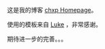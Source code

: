 这是我的博客  [chxp Homepage](http://chxp.github.io)。

使用的模板来自 [Luke](https://github.com/kejinlu) ，非常感谢。

期待进一步的完善。。。



